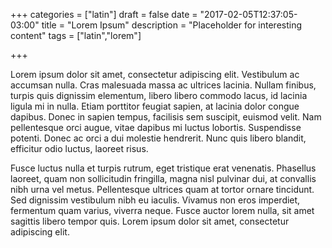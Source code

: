 +++
categories = ["latin"]
draft = false
date = "2017-02-05T12:37:05-03:00"
title = "Lorem Ipsum"
description = "Placeholder for interesting content"
tags = ["latin","lorem"]

+++

Lorem ipsum dolor sit amet, consectetur adipiscing elit. Vestibulum ac accumsan nulla. Cras malesuada massa ac ultrices lacinia. Nullam finibus, turpis quis dignissim elementum, libero libero commodo lacus, id lacinia ligula mi in nulla. Etiam porttitor feugiat sapien, at lacinia dolor congue dapibus. Donec in sapien tempus, facilisis sem suscipit, euismod velit. Nam pellentesque orci augue, vitae dapibus mi luctus lobortis. Suspendisse potenti. Donec ac orci a dui molestie hendrerit. Nunc quis libero blandit, efficitur odio luctus, laoreet risus.

Fusce luctus nulla et turpis rutrum, eget tristique erat venenatis. Phasellus laoreet, quam non sollicitudin fringilla, magna nisl pulvinar dui, at convallis nibh urna vel metus. Pellentesque ultrices quam at tortor ornare tincidunt. Sed dignissim vestibulum nibh eu iaculis. Vivamus non eros imperdiet, fermentum quam varius, viverra neque. Fusce auctor lorem nulla, sit amet sagittis libero tempor quis. Lorem ipsum dolor sit amet, consectetur adipiscing elit.

